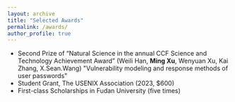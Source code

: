 ```yaml
---
layout: archive
title: "Selected Awards"
permalink: /awards/
author_profile: true
---
```


- Second Prize of “Natural Science in the annual CCF Science and Technology Achievement Award” (Weili Han, **Ming Xu**, Wenyuan Xu, Kai Zhang,
X.Sean.Wang) "Vulnerability modeling and response methods of user passwords"
- Student Grant, The USENIX Association (2023, $600) 
- First-class Scholarships in Fudan University (five times)
